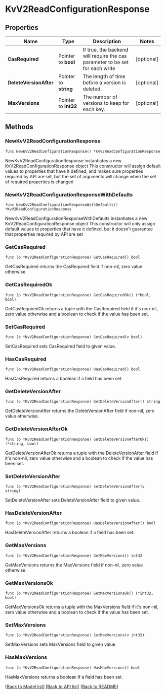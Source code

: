 # KvV2ReadConfigurationResponse


## Properties

Name | Type | Description | Notes
------------ | ------------- | ------------- | -------------
**CasRequired** | Pointer to **bool** | If true, the backend will require the cas parameter to be set for each write | [optional] 
**DeleteVersionAfter** | Pointer to **string** | The length of time before a version is deleted. | [optional] 
**MaxVersions** | Pointer to **int32** | The number of versions to keep for each key. | [optional] 



## Methods


### NewKvV2ReadConfigurationResponse

`func NewKvV2ReadConfigurationResponse() *KvV2ReadConfigurationResponse`

NewKvV2ReadConfigurationResponse instantiates a new KvV2ReadConfigurationResponse object
This constructor will assign default values to properties that have it defined,
and makes sure properties required by API are set, but the set of arguments
will change when the set of required properties is changed

### NewKvV2ReadConfigurationResponseWithDefaults

`func NewKvV2ReadConfigurationResponseWithDefaults() *KvV2ReadConfigurationResponse`

NewKvV2ReadConfigurationResponseWithDefaults instantiates a new KvV2ReadConfigurationResponse object
This constructor will only assign default values to properties that have it defined,
but it doesn't guarantee that properties required by API are set


### GetCasRequired

`func (o *KvV2ReadConfigurationResponse) GetCasRequired() bool`

GetCasRequired returns the CasRequired field if non-nil, zero value otherwise.

### GetCasRequiredOk

`func (o *KvV2ReadConfigurationResponse) GetCasRequiredOk() (*bool, bool)`

GetCasRequiredOk returns a tuple with the CasRequired field if it's non-nil, zero value otherwise
and a boolean to check if the value has been set.

### SetCasRequired

`func (o *KvV2ReadConfigurationResponse) SetCasRequired(v bool)`

SetCasRequired sets CasRequired field to given value.


### HasCasRequired

`func (o *KvV2ReadConfigurationResponse) HasCasRequired() bool`

HasCasRequired returns a boolean if a field has been set.




### GetDeleteVersionAfter

`func (o *KvV2ReadConfigurationResponse) GetDeleteVersionAfter() string`

GetDeleteVersionAfter returns the DeleteVersionAfter field if non-nil, zero value otherwise.

### GetDeleteVersionAfterOk

`func (o *KvV2ReadConfigurationResponse) GetDeleteVersionAfterOk() (*string, bool)`

GetDeleteVersionAfterOk returns a tuple with the DeleteVersionAfter field if it's non-nil, zero value otherwise
and a boolean to check if the value has been set.

### SetDeleteVersionAfter

`func (o *KvV2ReadConfigurationResponse) SetDeleteVersionAfter(v string)`

SetDeleteVersionAfter sets DeleteVersionAfter field to given value.


### HasDeleteVersionAfter

`func (o *KvV2ReadConfigurationResponse) HasDeleteVersionAfter() bool`

HasDeleteVersionAfter returns a boolean if a field has been set.




### GetMaxVersions

`func (o *KvV2ReadConfigurationResponse) GetMaxVersions() int32`

GetMaxVersions returns the MaxVersions field if non-nil, zero value otherwise.

### GetMaxVersionsOk

`func (o *KvV2ReadConfigurationResponse) GetMaxVersionsOk() (*int32, bool)`

GetMaxVersionsOk returns a tuple with the MaxVersions field if it's non-nil, zero value otherwise
and a boolean to check if the value has been set.

### SetMaxVersions

`func (o *KvV2ReadConfigurationResponse) SetMaxVersions(v int32)`

SetMaxVersions sets MaxVersions field to given value.


### HasMaxVersions

`func (o *KvV2ReadConfigurationResponse) HasMaxVersions() bool`

HasMaxVersions returns a boolean if a field has been set.









[[Back to Model list]](../README.md#documentation-for-models) [[Back to API list]](../README.md#documentation-for-api-endpoints) [[Back to README]](../README.md)


